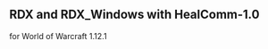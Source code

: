 RDX and RDX_Windows with HealComm-1.0
-------------------------------------

for World of Warcraft 1.12.1